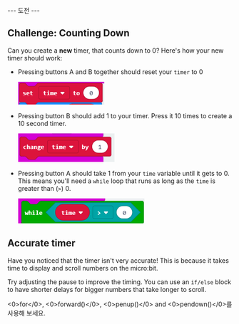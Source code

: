 \--- 도전 \---

## Challenge: Counting Down

Can you create a **new** timer, that counts down to 0? Here's how your new timer should work:

+ Pressing buttons A and B together should reset your `timer` to 0
    
    ![스크린샷](images/clock-challenge-1.png)

+ Pressing button B should add 1 to your timer. Press it 10 times to create a 10 second timer.
    
    ![스크린샷](images/clock-challenge-2.png)

+ Pressing button A should take 1 from your `time` variable until it gets to 0. This means you'll need a `while` loop that runs as long as the `time` is greater than (`>`) 0.
    
    ![스크린샷](images/clock-challenge-3.png)

## Accurate timer

Have you noticed that the timer isn't very accurate! This is because it takes time to display and scroll numbers on the micro:bit.

Try adjusting the pause to improve the timing. You can use an `if/else` block to have shorter delays for bigger numbers that take longer to scroll.

<0>for</0>, <0>forward()</0>, <0>penup()</0> and <0>pendown()</0>를 사용해 보세요.